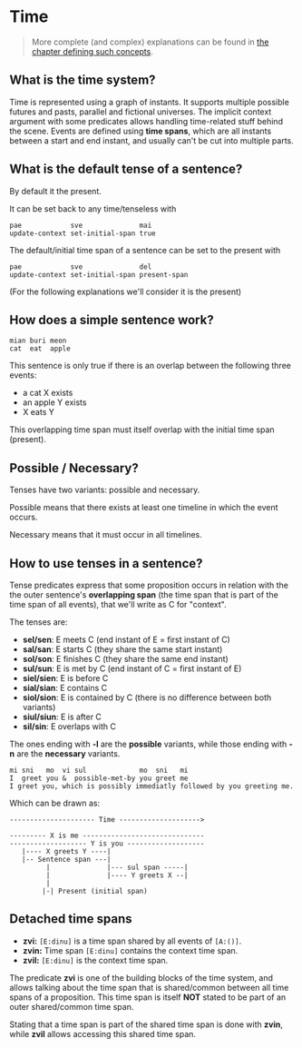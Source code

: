 # Time

> More complete (and complex) explanations can be found in [the chapter
> defining such concepts](../from_scratch/core_to_complete/time.md).

## What is the time system?

Time is represented using a graph of instants. It supports multiple possible
futures and pasts, parallel and fictional universes. The implicit context
argument with some predicates allows handling time-related stuff behind the
scene. Events are defined using __time spans__, which are all instants between
a start and end instant, and usually can't be cut into multiple parts. 

## What is the default tense of a sentence?

By default it the present.

It can be set back to any time/tenseless with
```
pae            sve              mai
update-context set-initial-span true
```

The default/initial time span of a sentence can be set to the present with
```
pae            sve              del
update-context set-initial-span present-span
```

(For the following explanations we'll consider it is the present)

## How does a simple sentence work?
```
mian buri meon
cat  eat  apple
```

This sentence is only true if there is an overlap between the following three
events:

- a cat X exists
- an apple Y exists
- X eats Y

This overlapping time span must itself overlap with the initial time span
(present).

## Possible / Necessary?
Tenses have two variants: possible and necessary.

Possible means that there exists at least one timeline in which the event occurs.

Necessary means that it must occur in all timelines.

## How to use tenses in a sentence?
Tense predicates express that some proposition occurs in relation with the the
outer sentence's __overlapping span__ (the time span that is part of the time
span of all events), that we'll write as C for "context".

The tenses are:
- __sel/sen__: E meets C (end instant of E = first instant of C)
- __sal/san__: E starts C  (they share the same start instant)
- __sol/son__: E finishes C (they share the same end instant)
- __sul/sun__: E is met by C (end instant of C = first instant of E)
- __siel/sien__: E is before C
- __sial/sian__: E contains C
- __siol/sion__: E is contained by C (there is no difference between both
variants)
- __siul/siun__: E is after C
- __sil/sin__: E overlaps with C

The ones ending with __-l__ are the __possible__ variants, while those ending
with __-n__ are the __necessary__ variants.

```
mi sni   mo  vi sul             mo  sni   mi
I  greet you &  possible-met-by you greet me
I greet you, which is possibly immediatly followed by you greeting me.
```

Which can be drawn as:
```
--------------------- Time -------------------->

--------- X is me ------------------------------
------------------- Y is you -------------------
   |---- X greets Y ----|
   |-- Sentence span ---|
         |              |--- sul span -----|
         |              |---- Y greets X --|
         |
        |-| Present (initial span)
```

## Detached time spans

- __zvi:__ `[E:dinu]` is a time span shared by all events of `[A:()]`.
- __zvin:__ Time span `[E:dinu]` contains the context time span.
- __zvil:__ `[E:dinu]` is the context time span.

The predicate __zvi__ is one of the building blocks of the time system, and
allows talking about the time span that is shared/common between all time spans
of a proposition. This time span is itself __NOT__ stated to be part of an outer
shared/common time span.

Stating that a time span is part of the shared time span is done with __zvin__,
while __zvil__ allows accessing this shared time span.